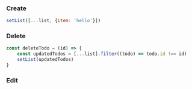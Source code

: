 ### Create
```javascript
setList([...list, {item: 'hello'}])
```

### Delete
```javascript
const deleteTodo = (id) => {
    const updatedTodos = [...list].filter((todo) => todo.id !== id)
    setList(updatedTodos)
}
```

### Edit
```javascript

```
